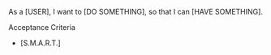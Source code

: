 As a [USER], I want to [DO SOMETHING], so that I can [HAVE SOMETHING].

Acceptance Criteria
- [S.M.A.R.T.]
